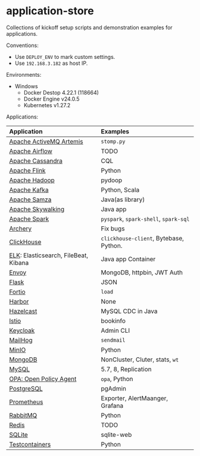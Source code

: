 # application-store
Collections of kickoff setup scripts and demonstration examples for applications.

Conventions:

- Use `DEPLOY_ENV` to mark custom settings.
- Use `192.168.3.182` as host IP.

Environments:

- Windows
  - Docker Destop 4.22.1 (118664)
  - Docker Engine v24.0.5
  - Kubernetes v1.27.2

Applications:

| Application                                             | Examples                               |
| :------------------------------------------------------ | :------------------------------------- |
| [Apache ActiveMQ Artemis](./activemq/README.md)         | `stomp.py`                             |
| [Apache Airflow](./airflow/README.md)                   | TODO                                   |
| [Apache Cassandra](./cassandra/README.md)               | CQL                                    |
| [Apache Flink](./flink/README.md)                       | Python                                 |
| [Apache Hadoop](./hadoop/README.md)                     | pydoop                                 |
| [Apache Kafka](./kafka/README.md)                       | Python, Scala                          |
| [Apache Samza](./samza/README.md)                       | Java(as library)                       |
| [Apache Skywalking](./skywalking/README.md)             | Java app                               |
| [Apache Spark](./spark/README.md)                       | `pyspark`, `spark-shell`, `spark-sql`  |
| [Archery](./archery/README.md)                          | Fix bugs                               |
| [ClickHouse](./clickhouse/README.md)                    | `clickhouse-client`, Bytebase, Python. |
| [ELK](./elk/README.md): Elasticsearch, FileBeat, Kibana | Java app Container                     |
| [Envoy](./envoy/README.md)                              | MongoDB, httpbin, JWT Auth             |
| [Flask](./flask/README.md)                              | JSON                                   |
| [Fortio](./fortio/README.md)                            | `load`                                 |
| [Harbor](./harbor/README.md)                            | None                                   |
| [Hazelcast](./hazelcast/README.md)                      | MySQL CDC in Java                      |
| [Istio](./istio/README.md)                              | bookinfo                               |
| [Keycloak](./keycloak/README.md)                        | Admin CLI                              |
| [MailHog](./mailhog/README.md)                          | `sendmail`                             |
| [MinIO](./minio/README.md)                              | Python                                 |
| [MongoDB](./mongodb/README.md)                          | NonCluster, Cluter, stats, `wt`        |
| [MySQL](./mysql/README.md)                              | 5.7, 8, Replication                    |
| [OPA: Open Policy Agent](./opa/README.md)               | `opa`, Python                          |
| [PostgreSQL](./postgresql/README.md)                    | pgAdmin                                |
| [Prometheus](./prometheus/README.md)                    | Exporter, AlertMaanger, Grafana        |
| [RabbitMQ](./rabbitmq/README.md)                        | Python                                 |
| [Redis](./redis/README.md)                              | TODO                                   |
| [SQLite](./sqlite/README.md)                            | sqlite-web                             |
| [Testcontainers](./testcontainers/README.md)            | Python                                 |
